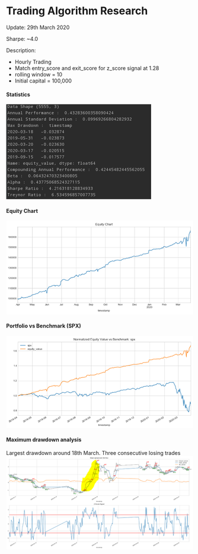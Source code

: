 # Trading Algorithm Research

Update: 29th March 2020

Sharpe: ~4.0

Description: 
* Hourly Trading
* Match entry_score and exit_score for z_score signal at 1.28
* rolling window = 10
* Initial capital = 100,000

#### Statistics
![Backtest Stats](/images/29Mar2020/backtest_stats1.PNG)

#### Equity Chart
![Equity Chart](/images/29Mar2020/equity.PNG)

#### Portfolio vs Benchmark (SPX)
![Portfolio vs Benchmark](/images/29Mar2020/benchmark_vs_algo.PNG)

#### Maximum drawdown analysis
Largest drawdown around 18th March. Three consecutive losing trades
![drawdown peek](/images/29Mar2020/drawdown_peek.PNG)
